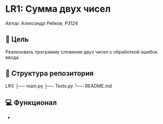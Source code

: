 # LR1: Сумма двух чисел
*Автор: Александр Рябков, P3124*

## 🎯 Цель
Реализовать программу сложения двух чисел с обработкой ошибок ввода.

## 📁 Структура репозитория
LR1/
├── main.py
├── Tests.py
└── README.md

## 💻 Функционал
- 

